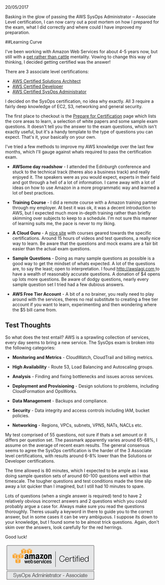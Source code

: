 20/05/2017



Basking in the glow of passing the AWS SysOps Administrator – Associate Level certification, I can now carry out a post mortem on how I prepared for the exam, what I did correctly and where could I have improved my preparation.

##Learning Curve

I've been working with Amazon Web Services for about 4-5 years now, but still with a [pet rather than cattle](http://www.lauradhamilton.com/servers-pets-versus-cattle) mentality. Vowing to change this way of thinking, I decided getting certified was the answer!

There are 3 associate level certifications:

* [AWS Certified Solutions Architect](https://aws.amazon.com/certification/certified-solutions-architect-associate/)
* [AWS Certified Developer](https://aws.amazon.com/certification/certified-developer-associate/)
* [AWS Certified SysOps Administrator](https://aws.amazon.com/certification/certified-sysops-admin-associate/)

I decided on the SysOps certification, no idea why exactly. All 3 require a fairly deep knowledge of EC2, S3, networking and general security.

The first place to checkout is the [Prepare for Certification](https://aws.amazon.com/certification/certification-prep/) page which lists the core areas to learn, a selection of white papers and some sample exam questions. It doesn't tell you the answer to the exam questions, which isn't exactly useful, but it's a handy template to the type of questions you can expect. That's it, your basically on your own.

I've tried a few methods to improve my AWS knowledge over the last few months, which I'll gauge against whats required to pass the certification exam.

* **AWSome day roadshow** - I attended the Edinburgh conference and stuck to the technical track (theres also a business track) and really enjoyed it. The speakers were as you would expect, experts in their field and got through a hell of a lot of information. I came away with a lot of ideas on how to use Amazon in a more programmatic way and learned a lot of best practices. 

* **Training Course**  - I did a remote course with a Amazon training partner through my employer. At best it was ok, it was a decent introduction to AWS, but I expected much more in-depth training rather than briefly skimming over subjects to keep to a schedule.  I'm not sure this manner of learning suits me, the pace is never to my liking.

* **A Cloud Guru** - A [nice site](https://read.acloud.guru/) with courses geared towards the specific certifications. Around 15 hours of videos and test questions, a really nice way to learn.
 Be aware that the questions and mock exams are a fair bit easier than the actual exam questions.

* **Sample Questions** - Doing as many sample questions as possible is a good way to get the mindset of whats expected. A lot of the questions are, to say the least; open to interpretation. I found [http://awslagi.com
](http://awslagi.com) to have a wealth of reasonably accurate questions. A donation of $4 opens up lots more questions. Be aware of dodgy questions, nearly every sample question set I tried had a few dubious answers.

* **AWS Free Tier Account** - A bit of a no brainer, you really need to play around with the services, theres no real substitute to creating a free tier account if you want to learn, experimenting and then wondering where the $5 bill came from.

## Test Thoughts

So what does the test entail? AWS is a sprawling collection of services, every day seems to bring a new service. The SysOps exam is broken into the following categories:

* **Monitoring and Metrics** - CloudWatch, CloudTrail and billing metrics.

* **High Availability** - Route 53, Load Balancing and Autoscaling groups.

* **Analysis** - Finding and fixing bottlenecks and issues across services. 

* **Deployment and Provisioning** - Design solutions to problems, including CloudFormation and OpsWorks.

* **Data Management** - Backups and compliance.

* **Security** - Data integrity and access controls including IAM, bucket policies.

* **Networking** - Regions, VPCs, subnets, VPNS, NATs, NACLs etc.

My test comprised of 55 questions, not sure if thats a set amount or it differs per question set. The passmark apparently varies around 65-68%, I assume on the average of recent exam results. The general consensus seems to agree the SysOps certification is the harder of the 3 Associate level certifications, with results around 6-8% lower than the Solutions or Developer certifications.

The time allowed is 80 minutes, which I expected to be ample as I was doing sample question sets of around 60-100 questions well within that timescale. The tougher questions and test conditions made the time slip away a lot quicker than I imagined, but I still had 10 minutes to spare.

Lots of questions (when a single answer is required) tend to have 2 relatively obvious incorrect answers and 2 questions which you could probably argue a case for. Always make sure you read the questions thoroughly. Theres usually a keyword in there to guide you to the correct answer, but in some cases it can be very ambiguous. I suppose its down to your knowledge, but I found some to be almost trick questions. Again, don't skim over the answers, look carefully for the red herrings.

Good luck! 
 
![](./images/AWSCertificationPonderings/SysOps-Administrator-Associate-1.png)